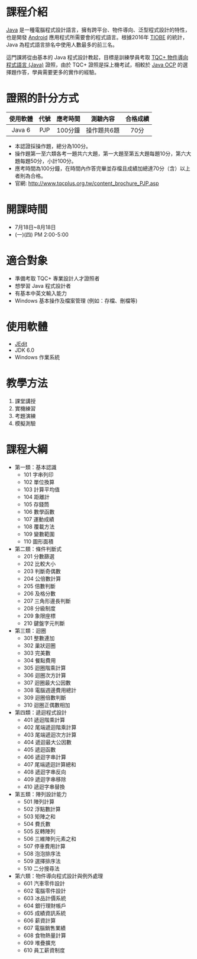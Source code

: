# 課程介紹

[Java] 是一種電腦程式設計語言，擁有跨平台、物件導向、泛型程式設計的特性，也是開發 [Android] 應用程式所需要會的程式語言。根據2016年 [TIOBE] 的統計，Java 為程式語言排名中使用人數最多的前三名。

這門課將從由基本的 Java 程式設計教起，目標是訓練學員考取 [TQC+ 物件導向程式語言 (Java)] 證照，由於 TQC+ 證照是採上機考試，相較於 [Java OCP] 的選擇題作答，學員需要更多的實作的經驗。

# 證照的計分方式

| 使用軟體 | 代號 | 應考時間 | 測驗內容     | 合格成績 |
|:-------:|:----:|:-------:|:------------:|:--------:|
|Java 6   | PJP  | 100分鐘 | 操作題共6題  | 70分     |

* 本認證採操作題，總分為100分。
* 操作題第一至六類各考一題共六大題，第一大題至第五大題每題10分，第六大題每題50分，小計100分。
* 應考時間為100分鐘，在時間內作答完畢並存檔且成績加總達70分（含）以上者則為合格。
* 官網: http://www.tqcplus.org.tw/content_brochure_PJP.asp

# 開課時間

* 7月18日~8月18日
* (一)(四) PM 2:00-5:00

# 適合對象

* 準備考取 TQC+ 專業設計人才證照者
* 想學習 Java 程式設計者
* 有基本中英文輸入能力
* Windows 基本操作及檔案管理 (例如：存檔、刪檔等)

# 使用軟體

* [JEdit]
* JDK 6.0
* Windows 作業系統

# 教學方法

1. 課堂講授
2. 實機練習
3. 考題演練
4. 模擬測驗

# 課程大綱

+ 第一類：基本認識
    + 101 字串列印
    + 102 單位換算
    + 103 計算平均值
    + 104 距離計
    + 105 存錢筒
    + 106 數學函數
    + 107 運動成績
    + 108 覆載方法
    + 109 變數範圍
    + 110 圖形面積
+ 第二類：條件判斷式
    + 201 分數篩選
    + 202 比較大小
    + 203 判斷奇偶數
    + 204 公倍數計算
    + 205 倍數判斷
    + 206 及格分數
    + 207 三角形邊長判斷
    + 208 分級制度
    + 209 象限座標
    + 210 鍵盤字元判斷
+ 第三類：迴圈
	+ 301 整數連加
	+ 302 巢狀迴圈
	+ 303 完美數
	+ 304 餐點費用
	+ 305 迴圈階乘計算
	+ 306 迴圈次方計算
	+ 307 迴圈最大公因數
	+ 308 電腦週邊費用總計
	+ 309 迴圈倍數判斷
	+ 310 迴圈正偶數相加
+ 第四類：遞迴程式設計
	+ 401 遞迴階乘計算
	+ 402 尾端遞迴階乘計算
	+ 403 尾端遞迴次方計算
	+ 404 遞迴最大公因數
	+ 405 遞迴函數
	+ 406 遞迴字串計算
	+ 407 尾端遞迴計算總和
	+ 408 遞迴字串反向
	+ 409 遞迴字串移除
	+ 410 遞迴字串替換
+ 第五類：陣列設計能力
	+ 501 陣列計算
	+ 502 浮點數計算
	+ 503 矩陣之和
	+ 504 費氏數
	+ 505 反轉陣列
	+ 506 三維陣列元素之和
	+ 507 停車費用計算
	+ 508 泡泡排序法
	+ 509 選擇排序法
	+ 510 二分搜尋法
+ 第六類：物件導向程式設計與例外處理
	+ 601 汽車零件設計
	+ 602 電腦零件設計
	+ 603 冰品計價系統
	+ 604 銀行理財帳戶
	+ 605 成績資訊系統
	+ 606 薪資計算
	+ 607 電腦銷售業績
	+ 608 食物熱量計算
	+ 609 堆疊擴充
	+ 610 員工薪資制度


[Java]: https://java.com/
[TIOBE]: http://www.tiobe.com/tiobe_index  "TIOBE Index for June 2016"
[Android]: https://zh.wikipedia.org/zh-tw/Android
[TQC+ 物件導向程式語言 (Java)]: http://www.tqcplus.org.tw/content_brochure_PJP.asp
[Java OCP]: http://www.codedata.com.tw/book/java-basic/certification.php#OCP
[JEdit]: http://www.jedit.org/


